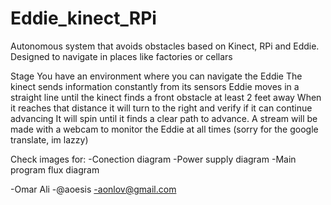 # Eddie_kinect_RPi
Autonomous system that avoids obstacles based on Kinect, RPi and Eddie. Designed to navigate in places like factories or cellars

Stage
You have an environment where you can navigate the Eddie
The kinect sends information constantly from its sensors
Eddie moves in a straight line until the kinect finds a front obstacle at least 2 feet away
When it reaches that distance it will turn to the right and verify if it can continue advancing
It will spin until it finds a clear path to advance.
A stream will be made with a webcam to monitor the Eddie at all times
(sorry for the google translate, im lazzy)

Check images for:
  -Conection diagram
  -Power supply diagram
  -Main program flux diagram
  


-Omar Ali 
-@aoesis 
-aonlov@gmail.com
  


